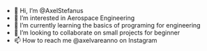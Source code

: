 - 👋 Hi, I’m @AxelStefanus
- 👀 I’m interested in Aerospace Engineering
- 🌱 I’m currently learning the basics of programing for engineering
- 💞️ I’m looking to collaborate on small projects for beginner
- 📫 How to reach me @axelvareanno on Instagram

<!---
AxelStefanus/AxelStefanus is a ✨ special ✨ repository because its `README.md` (this file) appears on your GitHub profile.
You can click the Preview link to take a look at your changes.
--->
